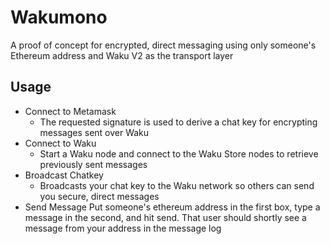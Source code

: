 # Wakumono

A proof of concept for encrypted, direct messaging using only someone's Ethereum address and Waku V2 as the transport layer

## Usage

- Connect to Metamask
    - The requested signature is used to derive a chat key for encrypting messages sent over Waku
- Connect to Waku
    - Start a Waku node and connect to the Waku Store nodes to retrieve previously sent messages
- Broadcast Chatkey
    - Broadcasts your chat key to the Waku network so others can send you secure, direct messages
- Send Message
    Put someone's ethereum address in the first box, type a message in the second, and hit send.  That user should shortly see a message from your address in the message log
